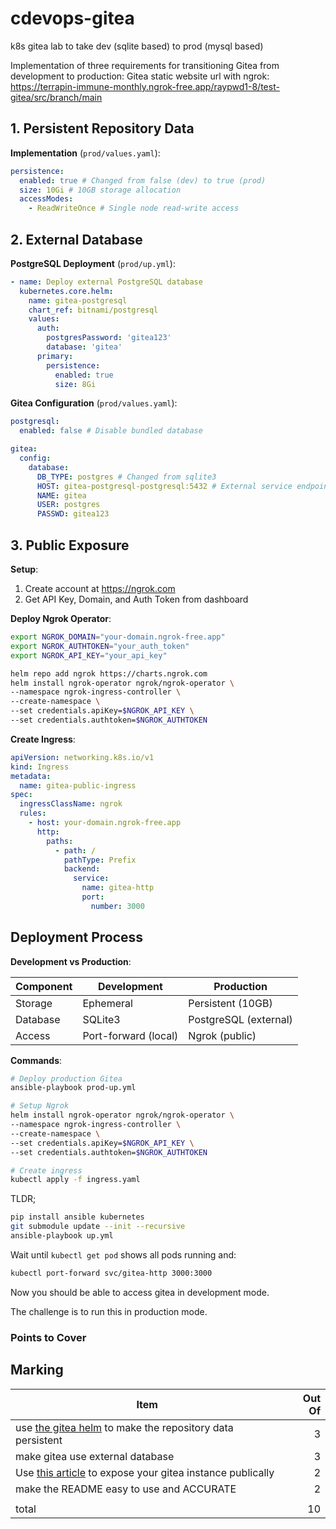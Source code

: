 # cdevops-gitea

k8s gitea lab to take dev (sqlite based) to prod (mysql based)

Implementation of three requirements for transitioning Gitea from development to production:
Gitea static website url with ngrok: https://terrapin-immune-monthly.ngrok-free.app/raypwd1-8/test-gitea/src/branch/main

## 1. Persistent Repository Data

**Implementation** (`prod/values.yaml`):

```yaml
persistence:
  enabled: true # Changed from false (dev) to true (prod)
  size: 10Gi # 10GB storage allocation
  accessModes:
    - ReadWriteOnce # Single node read-write access
```

## 2. External Database

**PostgreSQL Deployment** (`prod/up.yml`):

```yaml
- name: Deploy external PostgreSQL database
  kubernetes.core.helm:
    name: gitea-postgresql
    chart_ref: bitnami/postgresql
    values:
      auth:
        postgresPassword: 'gitea123'
        database: 'gitea'
      primary:
        persistence:
          enabled: true
          size: 8Gi
```

**Gitea Configuration** (`prod/values.yaml`):

```yaml
postgresql:
  enabled: false # Disable bundled database

gitea:
  config:
    database:
      DB_TYPE: postgres # Changed from sqlite3
      HOST: gitea-postgresql-postgresql:5432 # External service endpoint
      NAME: gitea
      USER: postgres
      PASSWD: gitea123
```

## 3. Public Exposure

**Setup**:

1. Create account at https://ngrok.com
2. Get API Key, Domain, and Auth Token from dashboard

**Deploy Ngrok Operator**:

```bash
export NGROK_DOMAIN="your-domain.ngrok-free.app"
export NGROK_AUTHTOKEN="your_auth_token"
export NGROK_API_KEY="your_api_key"

helm repo add ngrok https://charts.ngrok.com
helm install ngrok-operator ngrok/ngrok-operator \
--namespace ngrok-ingress-controller \
--create-namespace \
--set credentials.apiKey=$NGROK_API_KEY \
--set credentials.authtoken=$NGROK_AUTHTOKEN
```

**Create Ingress**:

```yaml
apiVersion: networking.k8s.io/v1
kind: Ingress
metadata:
  name: gitea-public-ingress
spec:
  ingressClassName: ngrok
  rules:
    - host: your-domain.ngrok-free.app
      http:
        paths:
          - path: /
            pathType: Prefix
            backend:
              service:
                name: gitea-http
                port:
                  number: 3000
```

## Deployment Process

**Development vs Production**:

| Component | Development          | Production            |
| --------- | -------------------- | --------------------- |
| Storage   | Ephemeral            | Persistent (10GB)     |
| Database  | SQLite3              | PostgreSQL (external) |
| Access    | Port-forward (local) | Ngrok (public)        |

**Commands**:

```bash
# Deploy production Gitea
ansible-playbook prod-up.yml

# Setup Ngrok
helm install ngrok-operator ngrok/ngrok-operator \
--namespace ngrok-ingress-controller \
--create-namespace \
--set credentials.apiKey=$NGROK_API_KEY \
--set credentials.authtoken=$NGROK_AUTHTOKEN

# Create ingress
kubectl apply -f ingress.yaml
```

TLDR;

```bash
pip install ansible kubernetes
git submodule update --init --recursive
ansible-playbook up.yml
```

Wait until `kubectl get pod` shows all pods running and:

```bash
kubectl port-forward svc/gitea-http 3000:3000
```

Now you should be able to access gitea in development mode.

The challenge is to run this in production mode.

### Points to Cover

## Marking

| Item                                                                                                                   | Out Of |
| ---------------------------------------------------------------------------------------------------------------------- | -----: |
| use [the gitea helm](https://gitea.com/gitea/helm-gitea) to make the repository data persistent                        |      3 |
| make gitea use external database                                                                                       |      3 |
| Use [this article](https://blog.techiescamp.com/using-ngrok-with-kubernetes/) to expose your gitea instance publically |      2 |
| make the README easy to use and ACCURATE                                                                               |      2 |
|                                                                                                                        |        |
| total                                                                                                                  |     10 |
